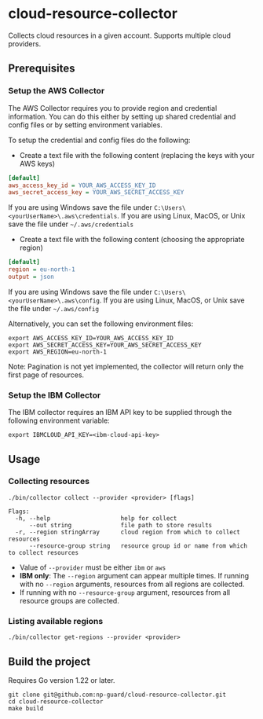 # cloud-resource-collector
Collects cloud resources in a given account. Supports multiple cloud providers.

## Prerequisites

### Setup the AWS Collector

The AWS Collector requires you to provide region and credential information. You can do this either by setting up 
shared credential and config files or by setting environment variables.

To setup the credential and config files do the following:

- Create a text file with the following content (replacing the keys with your AWS keys)
```ini
[default]
aws_access_key_id = YOUR_AWS_ACCESS_KEY_ID
aws_secret_access_key = YOUR_AWS_SECRET_ACCESS_KEY
```
If you are using Windows save the file under `C:\Users\<yourUserName>\.aws\credentials`.
If you are using Linux, MacOS, or Unix save the file under `~/.aws/credentials`

- Create a text file with the following content (choosing the appropriate region)
```ini
[default]
region = eu-north-1
output = json
```
If you are using Windows save the file under `C:\Users\<yourUserName>\.aws\config`.
If you are using Linux, MacOS, or Unix save the file under `~/.aws/config`

Alternatively, you can set the following environment files:
```shell
export AWS_ACCESS_KEY_ID=YOUR_AWS_ACCESS_KEY_ID
export AWS_SECRET_ACCESS_KEY=YOUR_AWS_SECRET_ACCESS_KEY
export AWS_REGION=eu-north-1
```

Note: Pagination is not yet implemented, the collector will return only the first page of resources.

### Setup the IBM Collector

The IBM collector requires an IBM API key to be supplied through the following environment variable:
```shell
export IBMCLOUD_API_KEY=<ibm-cloud-api-key>
```

## Usage

### Collecting resources
```
./bin/collector collect --provider <provider> [flags]

Flags:
  -h, --help                    help for collect
      --out string              file path to store results
  -r, --region stringArray      cloud region from which to collect resources
      --resource-group string   resource group id or name from which to collect resources
```

* Value of `--provider` must be either `ibm` or `aws`
* **IBM only**: The `--region` argument can appear multiple times. If running with no `--region` arguments, resources from all regions are collected.
* If running with no `--resource-group` argument, resources from all resource groups are collected.

### Listing available regions
```
./bin/collector get-regions --provider <provider>
```

## Build the project
Requires Go version 1.22 or later.
```shell
git clone git@github.com:np-guard/cloud-resource-collector.git
cd cloud-resource-collector
make build
```

